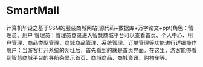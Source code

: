 # SmartMall
计算机毕设之基于SSM的服装商城网站(源代码+数据库+万字论文+ppt)角色：管理员、用户  管理员：管理员登录进入智慧商城平台可以查看首页、个人中心、用户管理、商品类型管理、商城商品管理、系统管理、订单管理等功能进行详细操作  用户：当游客打开系统的网址后，首先看到的就是首页界面。在这里，游客能够看到智慧商城平台的导航条显示首页、商城商品、商城资讯、购物车等。
